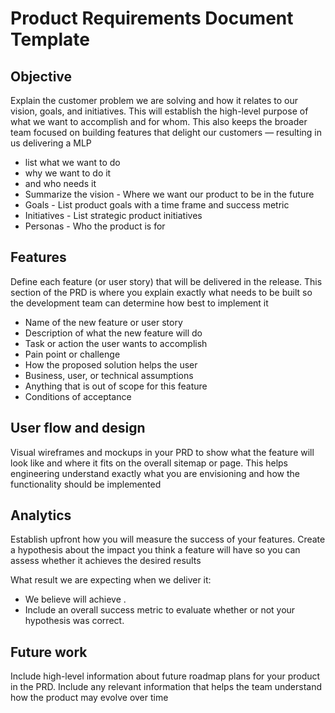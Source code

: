 # Product Requirements Document Template


## Objective

Explain the customer problem we are solving and how it relates to our vision, goals, and initiatives. This will establish the high-level purpose of what we want to accomplish and for whom. This also keeps the broader team focused on building features that delight our customers — resulting in us delivering a MLP

- list what we want to do
- why we want to do it
- and who needs it
- Summarize the vision - Where we want our product to be in the future
- Goals - List product goals with a time frame and success metric
- Initiatives - List strategic product initiatives
- Personas - Who the product is for


## Features

Define each feature (or user story) that will be delivered in the release. This section of the PRD is where you explain exactly what needs to be built so the development team can determine how best to implement it

- Name of the new feature or user story
- Description of what the new feature will do
- Task or action the user wants to accomplish
- Pain point or challenge
- How the proposed solution helps the user
- Business, user, or technical assumptions
- Anything that is out of scope for this feature
- Conditions of acceptance


## User flow and design

Visual wireframes and mockups in your PRD to show what the feature will look like and where it fits on the overall sitemap or page. This helps engineering understand exactly what you are envisioning and how the functionality should be implemented


## Analytics

Establish upfront how you will measure the success of your features. Create a hypothesis about the impact you think a feature will have so you can assess whether it achieves the desired results

What result we are expecting when we deliver it:
- We believe <this feature> will achieve <this outcome>.
- Include an overall success metric to evaluate whether or not your hypothesis was correct.


## Future work

Include high-level information about future roadmap plans for your product in the PRD. Include any relevant information that helps the team understand how the product may evolve over time